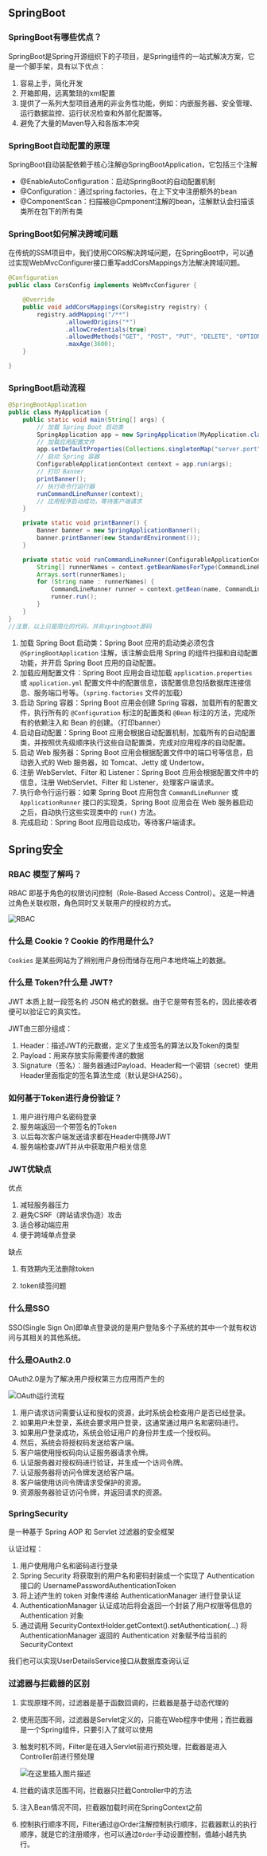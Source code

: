 ## SpringBoot

### SpringBoot有哪些优点？

SpringBoot是Spring开源组织下的子项目，是Spring组件的一站式解决方案，它是一个脚手架，具有以下优点：

1. 容易上手，简化开发
2. 开箱即用，远离繁琐的xml配置
3. 提供了一系列大型项目通用的非业务性功能，例如：内嵌服务器、安全管理、运行数据监控、运行状况检查和外部化配置等。
5. 避免了大量的Maven导入和各版本冲突

### SpringBoot自动配置的原理

SpringBoot自动装配依赖于核心注解@SpringBootApplication，它包括三个注解

- @EnableAutoConfiguration：启动SpringBoot的自动配置机制
- @Configuration：通过spring.factories，在上下文中注册额外的bean
- @ComponentScan：扫描被@Cpmponent注解的bean，注解默认会扫描该类所在包下的所有类

### SpringBoot如何解决跨域问题

在传统的SSM项目中，我们使用CORS解决跨域问题，在SpringBoot中，可以通过实现WebMvcConfigurer接口重写addCorsMappings方法解决跨域问题。

```java
@Configuration
public class CorsConfig implements WebMvcConfigurer {

    @Override
    public void addCorsMappings(CorsRegistry registry) {
        registry.addMapping("/**")
                .allowedOrigins("*")
                .allowCredentials(true)
                .allowedMethods("GET", "POST", "PUT", "DELETE", "OPTIONS")
                .maxAge(3600);
    }

}
```

### SpringBoot启动流程

```java
@SpringBootApplication
public class MyApplication {
    public static void main(String[] args) {
        // 加载 Spring Boot 启动类
        SpringApplication app = new SpringApplication(MyApplication.class);
        // 加载应用配置文件
        app.setDefaultProperties(Collections.singletonMap("server.port", "8080"));
        // 启动 Spring 容器
        ConfigurableApplicationContext context = app.run(args);
        // 打印 Banner
        printBanner();
        // 执行命令行运行器
        runCommandLineRunner(context);
        // 应用程序启动成功，等待客户端请求
    }

    private static void printBanner() {
        Banner banner = new SpringApplicationBanner();
        banner.printBanner(new StandardEnvironment());
    }

    private static void runCommandLineRunner(ConfigurableApplicationContext context) {
        String[] runnerNames = context.getBeanNamesForType(CommandLineRunner.class);
        Arrays.sort(runnerNames);
        for (String name : runnerNames) {
            CommandLineRunner runner = context.getBean(name, CommandLineRunner.class);
            runner.run();
        }
    }
}
//注意，以上只是简化的代码，并非springboot源码
```

1. 加载 Spring Boot 启动类：Spring Boot 应用的启动类必须包含 `@SpringBootApplication` 注解，该注解会启用 Spring 的组件扫描和自动配置功能，并开启 Spring Boot 应用的自动配置。
2. 加载应用配置文件：Spring Boot 应用会自动加载 `application.properties` 或 `application.yml` 配置文件中的配置信息，该配置信息包括数据库连接信息、服务端口号等。（`spring.factories` 文件的加载）
3. 启动 Spring 容器：Spring Boot 应用会创建 Spring 容器，加载所有的配置文件，执行所有的 `@Configuration` 标注的配置类和 `@Bean` 标注的方法，完成所有的依赖注入和 Bean 的创建。（打印banner）
4. 启动自动配置：Spring Boot 应用会根据自动配置机制，加载所有的自动配置类，并按照优先级顺序执行这些自动配置类，完成对应用程序的自动配置。
5. 启动 Web 服务器：Spring Boot 应用会根据配置文件中的端口号等信息，启动嵌入式的 Web 服务器，如 Tomcat、Jetty 或 Undertow。
6. 注册 WebServlet、Filter 和 Listener：Spring Boot 应用会根据配置文件中的信息，注册 WebServlet、Filter 和 Listener，处理客户端请求。
7. 执行命令行运行器：如果 Spring Boot 应用包含 `CommandLineRunner` 或 `ApplicationRunner` 接口的实现类，Spring Boot 应用会在 Web 服务器启动之后，自动执行这些实现类中的 `run()` 方法。
8. 完成启动：Spring Boot 应用启动成功，等待客户端请求。

## Spring安全

### RBAC 模型了解吗？

RBAC 即基于角色的权限访问控制（Role-Based Access Control）。这是一种通过角色关联权限，角色同时又关联用户的授权的方式。

![RBAC](https://guide-blog-images.oss-cn-shenzhen.aliyuncs.com/github/javaguide/booksRBAC.png)

### 什么是 Cookie ? Cookie 的作用是什么?

`Cookies` 是某些网站为了辨别用户身份而储存在用户本地终端上的数据。

### 什么是 Token?什么是 JWT?

JWT 本质上就一段签名的 JSON 格式的数据。由于它是带有签名的，因此接收者便可以验证它的真实性。

JWT由三部分组成：

1. Header：描述JWT的元数据，定义了生成签名的算法以及Token的类型
2. Payload：用来存放实际需要传递的数据
3. Signature（签名）：服务器通过Payload、Header和一个密钥（secret）使用Header里面指定的签名算法生成（默认是SHA256）。

### 如何基于Token进行身份验证？

1. 用户进行用户名密码登录
2. 服务端返回一个带签名的Token
3. 以后每次客户端发送请求都在Header中携带JWT
4. 服务端检查JWT并从中获取用户相关信息

### JWT优缺点

优点

1. 减轻服务器压力
2. 避免CSRF（跨站请求伪造）攻击
3. 适合移动端应用
4. 便于跨域单点登录

缺点

1. 有效期内无法删除token

2. token续签问题

### 什么是SSO

SSO(Single Sign On)即单点登录说的是用户登陆多个子系统的其中一个就有权访问与其相关的其他系统。

### 什么是OAuth2.0

OAuth2.0是为了解决用户授权第三方应用而产生的

![OAuth运行流程](https://www.ruanyifeng.com/blogimg/asset/2014/bg2014051203.png)

1. 用户请求访问需要认证和授权的资源，此时系统会检查用户是否已经登录。
2. 如果用户未登录，系统会要求用户登录，这通常通过用户名和密码进行。
3. 如果用户登录成功，系统会验证用户的身份并生成一个授权码。
4. 然后，系统会将授权码发送给客户端。
5. 客户端使用授权码向认证服务器请求令牌。
6. 认证服务器对授权码进行验证，并生成一个访问令牌。
7. 认证服务器将访问令牌发送给客户端。
8. 客户端使用访问令牌请求受保护的资源。
9. 资源服务器验证访问令牌，并返回请求的资源。

### SpringSecurity

是一种基于 Spring AOP 和 Servlet 过滤器的安全框架

认证过程：

1. 用户使用用户名和密码进行登录
2. Spring Security 将获取到的用户名和密码封装成一个实现了 Authentication 接口的 UsernamePasswordAuthenticationToken
3. 将上述产生的 token 对象传递给 AuthenticationManager 进行登录认证
4. AuthenticationManager 认证成功后将会返回一个封装了用户权限等信息的 Authentication 对象
5. 通过调用 SecurityContextHolder.getContext().setAuthentication(...) 将 AuthenticationManager 返回的 Authentication 对象赋予给当前的
   SecurityContext

我们也可以实现UserDetailsService接口从数据库查询认证

### 过滤器与拦截器的区别

1. 实现原理不同，过滤器是基于函数回调的，拦截器是基于动态代理的

2. 使用范围不同，过滤器是Servlet定义的，只能在Web程序中使用；而拦截器是一个Spring组件，只要引入了就可以使用

3. 触发时机不同，Filter是在进入Servlet前进行预处理，拦截器是进入Controller前进行预处理

   ![在这里插入图片描述](https://img-blog.csdnimg.cn/20200602173814901.png?#pic_center)

4. 拦截的请求范围不同，拦截器只拦截Controller中的方法

5. 注入Bean情况不同，拦截器加载时间在SpringContext之前

6. 控制执行顺序不同，Filter通过@Order注解控制执行顺序，拦截器默认的执行顺序，就是它的注册顺序，也可以通过`Order`手动设置控制，值越小越先执行。





